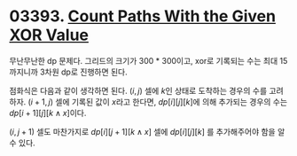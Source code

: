 # 03393. [Count Paths With the Given XOR Value](./03393.cpp)

무난무난한 dp 문제다. 그리드의 크기가 300 * 300이고, xor로 기록되는 수는 최대 15까지니까 3차원 dp로 진행하면 된다.

점화식은 다음과 같이 생각하면 된다. $(i, j)$ 셀에 $k$인 상태로 도착하는 경우의 수를 고려하자. $(i + 1, j)$ 셀에 기록된 값이 $x$라고 한다면, $dp[i][j][k]$에 의해 추가되는 경우의 수는 $dp[i + 1][j][k \wedge x]$이다.

$(i, j + 1)$ 셀도 마찬가지로 $dp[i][j + 1][k \wedge x]$ 셀에 $dp[i][j][k]$ 를 추가해주어야 함을 알 수 있다.

